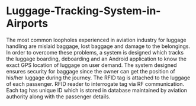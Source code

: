 # Luggage-Tracking-System-in-Airports
The most common loopholes experienced in aviation industry for luggage handling are mislaid baggage, lost baggage and damage to the belongings. In order to overcome these problems, a system is designed which tracks the luggage boarding, deboarding and an Android application to know the exact GPS location of luggage on user demand. The system designed ensures security for baggage since the owner can get the position of his/her luggage during the journey. The RFID tag is attached to the luggage of each passenger. RFID reader to interrogate tag via RF communication. Each tag has unique ID which is stored in database maintained by aviation authority along with the passenger details.
